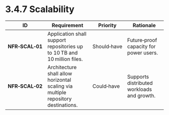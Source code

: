 # 3.4.7 Scalability

| ID              | Requirement                                                                       | Priority    | Rationale                                  |
| --------------- | --------------------------------------------------------------------------------- | ----------- | ------------------------------------------ |
| **NFR‑SCAL‑01** | Application shall support repositories up to 10 TB and 10 million files.          | Should‑have | Future‑proof capacity for power users.     |
| **NFR‑SCAL‑02** | Architecture shall allow horizontal scaling via multiple repository destinations. | Could‑have  | Supports distributed workloads and growth. |
